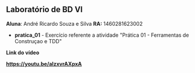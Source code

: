 ## Laboratório de BD VI

**Aluna**: André Ricardo Souza e Silva
**RA:** 	1460281623002

- **pratica_01** - Exercício referente a atividade "Prática 01 - Ferramentas de Construçao e TDD"

**Link do vídeo**

**https://youtu.be/aIzxvrAXpxA**
